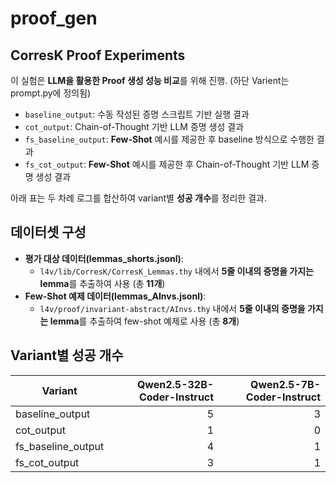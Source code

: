 # proof_gen

## CorresK Proof Experiments

이 실험은 **LLM을 활용한 Proof 생성 성능 비교**를 위해 진행. (하단 Varient는 prompt.py에 정의됨)
- `baseline_output`: 수동 작성된 증명 스크립트 기반 실행 결과  
- `cot_output`: Chain-of-Thought 기반 LLM 증명 생성 결과  
- `fs_baseline_output`: **Few-Shot** 예시를 제공한 후 baseline 방식으로 수행한 결과  
- `fs_cot_output`: **Few-Shot** 예시를 제공한 후 Chain-of-Thought 기반 LLM 증명 생성 결과  

아래 표는 두 차례 로그를 합산하여 variant별 **성공 개수**를 정리한 결과.

## 데이터셋 구성
- **평가 대상 데이터(lemmas_shorts.jsonl)**:  
  - `l4v/lib/CorresK/CorresK_Lemmas.thy` 내에서 **5줄 이내의 증명을 가지는 lemma**를 추출하여 사용 (총 **11개**)  
- **Few-Shot 예제 데이터(lemmas_AInvs.jsonl)**:  
  - `l4v/proof/invariant-abstract/AInvs.thy` 내에서 **5줄 이내의 증명을 가지는 lemma**를 추출하여 few-shot 예제로 사용 (총 **8개**)  

## Variant별 성공 개수

| Variant            | Qwen2.5-32B-Coder-Instruct | Qwen2.5-7B-Coder-Instruct |
|--------------------|---------:|---------:|
| baseline_output    | 5        | 3        |
| cot_output         | 1        | 0        |
| fs_baseline_output | 4        | 1        |
| fs_cot_output      | 3        | 1        |

